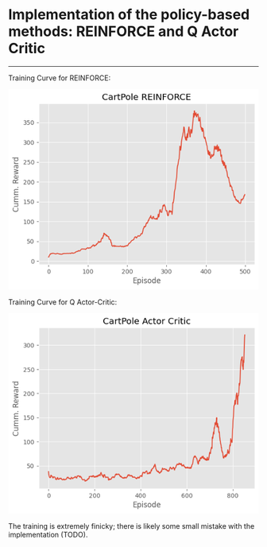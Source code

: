 # Implementation of the policy-based methods: REINFORCE and Q Actor Critic
-------------------------------------

Training Curve for REINFORCE:

![Sample training loop example](images/reinforce.png)


Training Curve for Q Actor-Critic:

![Sample training loop example](images/ac.png)



The training is extremely finicky; there is likely some small mistake with the implementation (TODO).